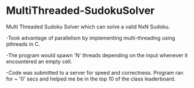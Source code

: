 # MultiThreaded-SudokuSolver
Multi Threaded Sudoku Solver which can solve a valid NxN Sudoku.

-Took advantage of parallelism by implementing multi-threading using pthreads in C.

-The program would spawn 'N' threads depending on the input whenever it encountered an empty cell.

-Code was submitted to a server for speed and correctness. Program ran for ~ '0' secs and helped me be in the top 10 of the class leaderboard.
